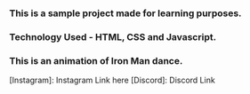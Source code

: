 ### This is a sample project made for learning purposes.
### Technology Used - HTML, CSS and Javascript.

### This is an animation of Iron Man dance.

[Instagram]: Instagram Link here
[Discord]: Discord Link